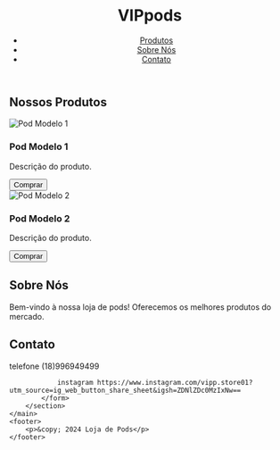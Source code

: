 <html lang="pt-BR">
<head>
    <meta charset="UTF-8">
    <meta name="viewport" content="width=device-width, initial-scale=1.0">
    <title>VIPpods</title>
    <link rel="stylesheet" href="style.css">
</head>
<body>
    <header>
        <h1>VIPpods</h1>
        <nav>
            <ul>
                <li><a href="#produtos">Produtos</a></li>
                <li><a href="#sobre">Sobre Nós</a></li>
                <li><a href="#contato">Contato</a></li>
            </ul>
        </nav>
    </header>
    <main>
        <section id="produtos">
            <h2>Nossos Produtos</h2>
            <div class="produto">
                <img src="pod1.jpg" alt="Pod Modelo 1">
                <h3>Pod Modelo 1</h3>
                <p>Descrição do produto.</p>
                <button>Comprar</button>
            </div>
            <div class="produto">
                <img src="pod2.jpg" alt="Pod Modelo 2">
                <h3>Pod Modelo 2</h3>
                <p>Descrição do produto.</p>
                <button>Comprar</button>
            </div>
        </section>
        <section id="sobre">
            <h2>Sobre Nós</h2>
            <p>Bem-vindo à nossa loja de pods! Oferecemos os melhores produtos do mercado.</p>
        </section>
        <section id="contato">
            <h2>Contato</h2>
            <form>
                telefone (18)996949499
                
                instagram https://www.instagram.com/vipp.store01?utm_source=ig_web_button_share_sheet&igsh=ZDNlZDc0MzIxNw==
            </form>
        </section>
    </main>
    <footer>
        <p>&copy; 2024 Loja de Pods</p>
    </footer>
</body>
</html>

